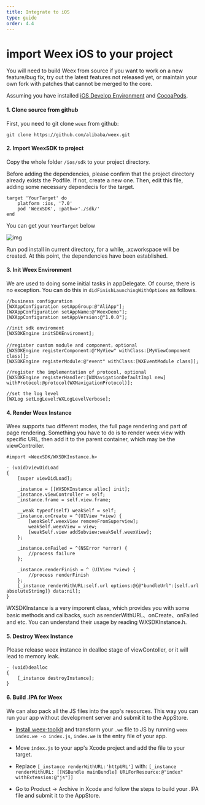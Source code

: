```yaml
---
title: Integrate to iOS
type: guide
order: 4.4
---
```


# import Weex iOS to your project

You will need to build Weex from source if you want to work on a new feature/bug fix, try out the latest features not released yet, or maintain your own fork with patches that cannot be merged to the core.

Assuming you have installed [iOS Develop Environment](https://developer.apple.com/library/ios/documentation/IDEs/Conceptual/AppStoreDistributionTutorial/Setup/Setup.html) and [CocoaPods](https://guides.cocoapods.org/using/getting-started.html). 

#### 1. Clone source from github

First, you need to git clone `weex` from github:

```
git clone https://github.com/alibaba/weex.git
```
#### 2. Import WeexSDK to project

Copy the whole folder `/ios/sdk` to your project directory.

Before adding the dependencies, please confirm that the project directory already exists the Podfile. If not, create a new one. Then, edit this file, adding some necessary dependecis for the target.

``` 
target 'YourTarget' do
	platform :ios, '7.0'
	pod 'WeexSDK', :path=>'./sdk/'
end
```
You can get your `YourTarget` below

![img](https://img4.tbcdn.cn/L1/461/1/4d9f4d6a8441b44e4816c7778627824fb72c58de)

Run pod install in current directory, for a while, .xcworkspace will be created.  At this point, the dependencies have been established.

#### 3. Init Weex Environment
We are used to doing some initial tasks in appDelegate. Of course, there is no exception. You can do this in `didFinishLaunchingWithOptions` as follows.

```
//business configuration
[WXAppConfiguration setAppGroup:@"AliApp"];
[WXAppConfiguration setAppName:@"WeexDemo"];
[WXAppConfiguration setAppVersion:@"1.0.0"];

//init sdk enviroment   
[WXSDKEngine initSDKEnviroment];
 
//register custom module and component，optional
[WXSDKEngine registerComponent:@"MyView" withClass:[MyViewComponent class]];
[WXSDKEngine registerModule:@"event" withClass:[WXEventModule class]];

//register the implementation of protocol, optional
[WXSDKEngine registerHandler:[WXNavigationDefaultImpl new] withProtocol:@protocol(WXNavigationProtocol)];

//set the log level    
[WXLog setLogLevel:WXLogLevelVerbose];

```

#### 4. Render Weex Instance
Weex supports two different modes, the full page rendering and part of page rendering. 
Something you have to do is to render weex view with specific URL, then add it to the parent container, which may be the viewController.

```
#import <WeexSDK/WXSDKInstance.h>

- (void)viewDidLoad 
{
	[super viewDidLoad];
	
	_instance = [[WXSDKInstance alloc] init];
	_instance.viewController = self;
    _instance.frame = self.view.frame; 
    
    __weak typeof(self) weakSelf = self;
    _instance.onCreate = ^(UIView *view) {
        [weakSelf.weexView removeFromSuperview];
        weakSelf.weexView = view;
        [weakSelf.view addSubview:weakSelf.weexView];
    };
    
    _instance.onFailed = ^(NSError *error) {
    	//process failure
    };
    
    _instance.renderFinish = ^ (UIView *view) {
    	//process renderFinish
    };
    [_instance renderWithURL:self.url options:@{@"bundleUrl":[self.url absoluteString]} data:nil];
}
```
WXSDKInstance is a very imporent class, which provides you with some basic methods and callbacks, such as renderWithURL、onCreate、onFailed and etc. You can understand their usage by reading WXSDKInstance.h.


#### 5. Destroy Weex Instance

Please release weex instance in dealloc stage of viewContoller, or it will lead to memory leak.

```
- (void)dealloc
{
    [_instance destroyInstance];
}
```

#### 6. Build .IPA for Weex

We can also pack all the JS files into the app's resources. This way you can run your app without development server and submit it to the AppStore.

* [Install weex-toolkit](https://github.com/alibaba/weex_toolchain/tree/master/toolkit) and transform your `.we` file to JS by running `weex index.we -o index.js`, `index.we` is the entry file of your app.
* Move `index.js` to your app's Xcode project and add the file to your target.
* Replace `[_instance renderWithURL:'httpURL']` with: `[_instance renderWithURL: [[NSBundle mainBundle] URLForResource:@"index" withExtension:@"js"]]`

* Go to Product -> Archive in Xcode and follow the steps to build your .IPA file and submit it to the AppStore.
